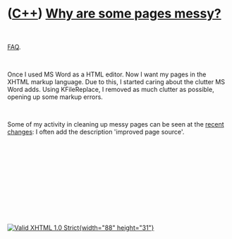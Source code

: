 



 

 

 

 

 

([C++](Cpp.htm)) [Why are some pages messy?](CppMessyPages.htm)
===============================================================

 

[FAQ](CppFaq.htm).

 

Once I used MS Word as a HTML editor. Now I want my pages in the XHTML
markup language. Due to this, I started caring about the clutter MS Word
adds. Using KFileReplace, I removed as much clutter as possible, opening
up some markup errors.

 

Some of my activity in cleaning up messy pages can be seen at the
[recent changes](CppRecentChanges.htm): I often add the description
'improved page source'.

 

 

 

 

 





 

[![Valid XHTML 1.0 Strict](valid-xhtml10.png){width="88"
height="31"}](http://validator.w3.org/check?uri=referer)
